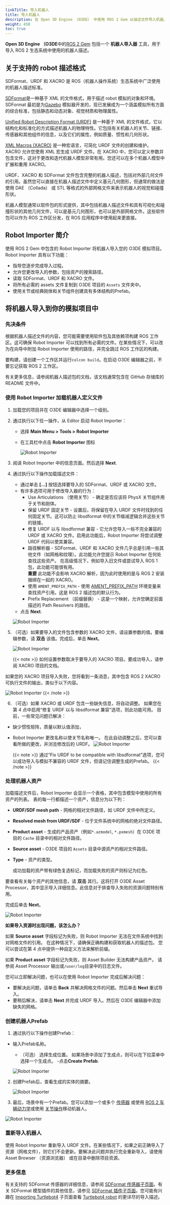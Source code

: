 ```yaml
---
linkTitle: 导入机器人
title: 导入机器人
description: 在 Open 3D Engine （O3DE） 中使用 ROS 2 Gem 从描述文件导入机器人。
weight: 450
toc: true
---
```


**Open 3D Engine （O3DE**中的[ROS 2 Gem](/docs/user-guide/gems/reference/robotics/ros2/)  包括一个 **机器人导入器** 工具，用于导入 ROS 2 生态系统中使用的机器人描述。

## 关于支持的 robot 描述格式

SDFormat、URDF 和 XACRO 是 ROS（机器人操作系统）生态系统中广泛使用的机器人描述标准。

[SDFormat](http://sdformat.org/)是一种基于 XML 的文件格式，用于描述 robot 模拟的对象和环境。SDFormat 最初是为[Gazebo](https://gazebosim.org/home) 模拟器开发的，现已发展成为一个涵盖模拟所有方面的综合标准，包括静态和动态对象、视觉材质和物理属性。

[Unified Robot Description Format (URDF)](http://wiki.ros.org/urdf) 是一种基于 XML 的文件格式，它以结构化和标准化的方式描述机器人的物理特性。它包括有关机器人的关节、链接、传感器和其他组件的信息，以及它们的属性，例如质量、惯性和几何形状。

[XML Macros (XACRO)](http://wiki.ros.org/xacro) 是一种宏语言，可简化 URDF 文件的创建和维护。XACRO 允许您使用 XML 宏生成 URDF 文件。在 XACRO 中，您可以定义参数并包含文件，这对于更改和迭代机器人模型非常有用。您还可以在多个机器人模型中扩展和重用 XACRO。

URDF、XACRO 和 SDFormat 文件包含完整的机器人描述，包括对外部几何文件的引用。虽然您可以直接在机器人描述文件中定义基元几何图形，但通常的做法是使用 DAE （Collada） 或 STL 等格式的外部网格文件来表示机器人的视觉和碰撞形状。

机器人模型通常以软件包的形式提供，其中包括机器人描述文件和具有可视化和碰撞形状的其他几何文件，可以是基元几何图形，也可以是外部网格文件。这些软件包可以作为 ROS 工作区分发，在 ROS 应用程序中使用起来更直接。

## Robot Importer 简介

使用 ROS 2 Gem 中包含的 Robot Importer 将机器人导入您的 O3DE 模拟项目。Robot Importer 具有以下功能：

- 指导您逐步完成导入过程。
- 允许您更改导入的参数，包括资产的搜索路径。
- 读取 SDFormat、URDF 和 XACRO 文件。
- 将所有必需的 assets 文件复制到 O3DE 项目的 `Assets` 文件夹中。
- 使用关节或经典刚体和关节组件创建具有多体结构的Prefab。

## 将机器人导入到你的模拟项目中

### 先决条件

根据机器人描述文件的内容，您可能需要使用软件包及其依赖项构建 ROS 工作区。这可确保 Robot Importer 可以找到所有必需的文件。在某些情况下，可以改为在向导中附加 Robot Importer 使用的路径，并完全跳过 ROS 工作区的构建。

要构建，请创建一个工作区并运行`colcon build`。在启动 O3DE 编辑器之前，不要忘记获取 ROS 2 工作区。

有关更多信息，请参阅机器人描述包的文档，该文档通常包含在 GitHub 存储库的 README 文件中。

### 使用 Robot Importer 加载机器人定义文件

1. 加载您的项目并在 O3DE 编辑器中选择一个级别。

2. 通过执行以下任一操作，从 Editor 启动 Robot Importer：
   - 选择 **Main Menu > Tools > Robot Importer**
   - 在工具栏中点击 **Robot Importer** 图标 
  
        ![Robot Importer](/images/user-guide/gems/ros2/URDF_importer_button.png)

3. 阅读 Robot Importer 中的信息页面。然后选择 **Next**.

4. 通过执行以下操作加载描述文件：

   - 通过单击 **[...]** 按钮选择要导入的 SDFormat、URDF 或 XACRO 文件。
   - 有许多选项可用于修改导入器的行为：
        * Use Articulations （使用关节） - 确定是否应该将 PhysX 关节组件用于关节和刚体。
        * 保留 URDF 固定关节 - 设置后，将保留在导入 URDF 文件时找到的任何固定关节。这可以防止 libsdformat 中的关节缩减逻辑合并这些关节的链接。
        * 修复 URDF 以与 libsdformat 兼容 - 它允许您导入一些不完全兼容的 URDF 或 XACRO 文件。启用此功能后，Robot Importer 将尝试调整 URDF 代码以使其兼容。
        * 路径解析器 - SDFormat、URDF 和 XACRO 文件几乎总是引用一些其他文件（如网格和纹理）。此功能允许您提示 Robot Importer 在何处查找这些资产。
                           在高级情况下，例如导入旧文件或尝试导入 ROS 1 包，此功能可能很有用。 \
                           **重要** 此功能不会影响 XACRO 解析，因为此时使用的是与 ROS 2 安装捆绑在一起的 XACRO。
        * 使用 `AMENT_PREFIX_PATH` - 使用 [AMENT_PREFIX_PATH](https://design.ros2.org/articles/ament.html) 环境变量来查找资产引用。这是 ROS 2 描述包的默认行为。
        * Prefix Replacement （前缀替换） - 这是一个映射，允许您确定前面描述的 Path Resolvers 的路径。
    - 点击 **Next**.

   ![Robot Importer](/images/user-guide/gems/ros2/URDF_importer_load_file.png)

5. （可选）如果要导入的文件包含参数的 XACRO 文件，请设置参数的值。要编辑参数，请 **双击** 该值。完成后，单击 **Next**。

    ![Robot Importer](/images/user-guide/gems/ros2/URDF_importer_XACRO_parameters.png)

    {{< note >}}
如何设置参数取决于要导入的 XACRO 项目。要成功导入，请参阅 XACRO 项目的文档。

如果您的 XACRO 项目导入失败，您将看到一条消息，其中包含 ROS 2 XACRO 可执行文件的输出，类似于以下内容。

![Robot Importer](/images/user-guide/gems/ros2/URDF_importer_fail.png)
    {{< /note >}}

6. （可选）如果 XACRO 或 URDF 包含一些缺失信息，将自动调整。
如果您在第 4 点中启用“修复 URDF 以与 libsdformat 兼容”选项，则此功能可用。
目前，一些常见问题已解决：
 - 缺少惯性矩阵，质量以默认值添加，
 - Robot Importer 更改名称以使关节名称唯一。
在此自动调整之后，您可以查看所做的更改，并浏览修改后的 URDF。
![Robot Importer](/images/user-guide/gems/ros2/URDF_fixing_result.png)

    {{< note >}}
通过“Fix URDF to be compatible with libsdformat”选项，您可以成功导入与模拟不兼容的 URDF 文件，但请记住调整生成的Prefab。
    {{< /note >}}
 
### 处理机器人资产

加载描述文件后，Robot Importer 会显示一个表格，其中包含模型中使用的所有资产的列表。
表的每一行都描述一个资产，信息分为以下列：

- **URDF/SDF mesh path** - 网格的相对文件路径，如 URDF 文件中所定义。
- **Resolved mesh from URDF/SDF** - 位于文件系统中的网格的绝对文件路径。
- **Product asset** - 生成的产品资产（例如`*.azmodel`, `*.pxmesh`）在 O3DE 项目的 `Cache` 目录中的相对文件路径。
- **Source asset** - O3DE 项目的 `Assets` 目录中源资产的相对文件路径。
- **Type** - 资产的类型。

    成功加载的资产带有绿色复选标记，而加载失败的资产则标记为红色。

要查看有关每个资产的其他信息，请 **双击** 其行。这将打开 O3DE Asset Processor，其中显示导入详细信息。此信息对于排查导入失败的资源问题特别有用。

完成后单击 **Next**。

![Robot Importer](/images/user-guide/gems/ros2/URDF_importer_mesh_list.png)

**如果导入资源时出现问题，该怎么办？**

如果 **Source asset** 字段标记为失败，则 Robot Importer 无法在文件系统中找到对网格文件的引用。
在这种情况下，请确保正确构建和获取机器人的描述包。
您可以尝试在第 4 点中提供一种自定义方法来解析前缀。

如果 **Product asset** 字段标记为失败，则 Asset Builder 无法构建产品资产。
请参阅 Asset Processor 输出或`/user/log`目录中的日志文件。

您可以立即解决问题，也可以在使用 Robot Importer 完成后解决问题：
- 要解决此问题，请单击 **Back** 并解决网格文件的问题。然后单击 **Next** 重试导入。
- 要稍后解决，请单击 **Next** 并完成 URDF 导入。然后在 O3DE 编辑器中添加缺失的网格。

### 创建机器人Prefab

1. 通过执行以下操作创建Prefab：

- 输入Prefab名称。
   - （可选） 选择生成位置。
    如果场景中添加了生成点，则可以在下拉菜单中选择一个生成点。
   -点击**Create Prefab**.

    ![Robot Importer](/images/user-guide/gems/ros2/URDF_importer_prefab_creation.png)

2. 创建Prefab后，查看生成的实体的摘要。

    ![Robot Importer](/images/user-guide/gems/ros2/URDF_importer_summary.png)

3. 最后，场景中有一个Prefab。您可以添加一个或多个 [传感器](/docs/user-guide/interactivity/robotics/concepts-and-components-overview/#sensors) 或使用 [ROS 2 车辆动力学](/docs/user-guide/interactivity/robotics/vehicle-dynamics/)或使用 [关节操作](/docs/user-guide/interactivity/robotics/joints-manipulation/)移动机器人。

![Robot Importer](/images/user-guide/gems/ros2/URDF_result.png)

### 重新导入机器人

使用 Robot Importer 重新导入 URDF 文件。在某些情况下，如果之前正确导入了资源（网格文件），则它们不会更新。要解决此问题并执行完全重新导入，请使用 Asset Browser （资源浏览器） 或在目录中删除项目资源。

### 更多信息

有关支持的 SDFormat 传感器的详细信息，请参阅 [SDFormat 传感器子页面](./sdformat-sensors.md)。有关 SDFormat 模型插件的其他信息，请参见 [SDFormat 插件子页面](./sdformat-plugins.md)。您可能有兴趣在 [Importing Turtlebot4](./importing-turtlebot4.md)  子页面查看 [Turtlebot4 robot](https://clearpathrobotics.com/turtlebot-4/) 的更详尽的导入描述。
